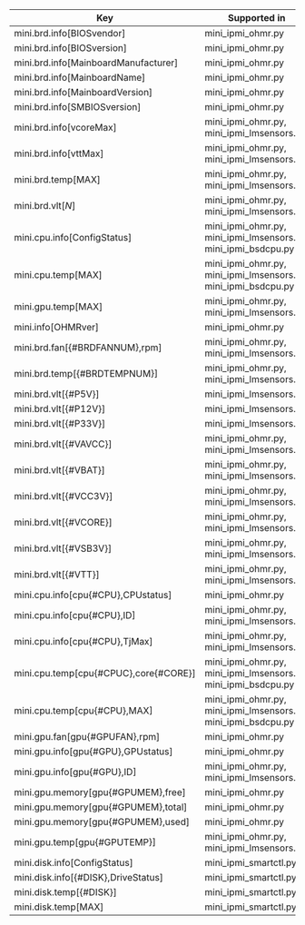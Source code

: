 | Key                                                          | Supported in        |
| ------------------------------------------------------------ | ------------------- |
| mini.brd.info[BIOSvendor]                                    | mini_ipmi_ohmr.py   |
| mini.brd.info[BIOSversion] | mini_ipmi_ohmr.py   |
|mini.brd.info[MainboardManufacturer]|mini_ipmi_ohmr.py|
|mini.brd.info[MainboardName]|mini_ipmi_ohmr.py|
|mini.brd.info[MainboardVersion]|mini_ipmi_ohmr.py|
|mini.brd.info[SMBIOSversion]|mini_ipmi_ohmr.py|
|mini.brd.info[vcoreMax]|mini_ipmi_ohmr.py, mini_ipmi_lmsensors.py|
|mini.brd.info[vttMax]|mini_ipmi_ohmr.py, mini_ipmi_lmsensors.py|
|mini.brd.temp[MAX]|mini_ipmi_ohmr.py, mini_ipmi_lmsensors.py|
|mini.brd.vlt[_N_]|mini_ipmi_ohmr.py, mini_ipmi_lmsensors.py|
|mini.cpu.info[ConfigStatus]| mini_ipmi_ohmr.py, mini_ipmi_lmsensors.py, mini_ipmi_bsdcpu.py|
|mini.cpu.temp[MAX]|mini_ipmi_ohmr.py, mini_ipmi_lmsensors.py, mini_ipmi_bsdcpu.py|
|mini.gpu.temp[MAX]|mini_ipmi_ohmr.py, mini_ipmi_lmsensors.py|
|mini.info[OHMRver]| mini_ipmi_ohmr.py|
|mini.brd.fan[{#BRDFANNUM},rpm]|mini_ipmi_ohmr.py, mini_ipmi_lmsensors.py|
|mini.brd.temp[{#BRDTEMPNUM}]|mini_ipmi_ohmr.py, mini_ipmi_lmsensors.py|
|mini.brd.vlt[{#P5V}]|mini_ipmi_lmsensors.py|
|mini.brd.vlt[{#P12V}]|mini_ipmi_lmsensors.py|
|mini.brd.vlt[{#P33V}]|mini_ipmi_lmsensors.py|
|mini.brd.vlt[{#VAVCC}]|mini_ipmi_ohmr.py, mini_ipmi_lmsensors.py|
|mini.brd.vlt[{#VBAT}]|mini_ipmi_ohmr.py, mini_ipmi_lmsensors.py| |
|mini.brd.vlt[{#VCC3V}]|mini_ipmi_ohmr.py, mini_ipmi_lmsensors.py|
|mini.brd.vlt[{#VCORE}]|mini_ipmi_ohmr.py, mini_ipmi_lmsensors.py|
|mini.brd.vlt[{#VSB3V}]|mini_ipmi_ohmr.py, mini_ipmi_lmsensors.py|
|mini.brd.vlt[{#VTT}]|mini_ipmi_ohmr.py, mini_ipmi_lmsensors.py|
|mini.cpu.info[cpu{#CPU},CPUstatus]|mini_ipmi_ohmr.py|
|mini.cpu.info[cpu{#CPU},ID]|mini_ipmi_ohmr.py, mini_ipmi_lmsensors.py|
|	mini.cpu.info[cpu{#CPU},TjMax]|mini_ipmi_ohmr.py, mini_ipmi_lmsensors.py|
|mini.cpu.temp[cpu{#CPUC},core{#CORE}]|mini_ipmi_ohmr.py, mini_ipmi_lmsensors.py, mini_ipmi_bsdcpu.py|
|mini.cpu.temp[cpu{#CPU},MAX]|mini_ipmi_ohmr.py, mini_ipmi_lmsensors.py, mini_ipmi_bsdcpu.py|
|	mini.gpu.fan[gpu{#GPUFAN},rpm]|mini_ipmi_ohmr.py|
|mini.gpu.info[gpu{#GPU},GPUstatus]|mini_ipmi_ohmr.py|
|mini.gpu.info[gpu{#GPU},ID]|mini_ipmi_ohmr.py, mini_ipmi_lmsensors.py|
|mini.gpu.memory[gpu{#GPUMEM},free]|mini_ipmi_ohmr.py|
|mini.gpu.memory[gpu{#GPUMEM},total]|mini_ipmi_ohmr.py|
|mini.gpu.memory[gpu{#GPUMEM},used]|mini_ipmi_ohmr.py|
|mini.gpu.temp[gpu{#GPUTEMP}]|mini_ipmi_ohmr.py, mini_ipmi_lmsensors.py|
|mini.disk.info[ConfigStatus]|mini_ipmi_smartctl.py|
|mini.disk.info[{#DISK},DriveStatus]|mini_ipmi_smartctl.py|
|mini.disk.temp[{#DISK}]|mini_ipmi_smartctl.py|
|mini.disk.temp[MAX]|mini_ipmi_smartctl.py|
